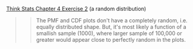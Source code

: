 [Think Stats Chapter 4 Exercise 2](http://greenteapress.com/thinkstats2/html/thinkstats2005.html#toc41) (a random distribution)

>> The PMF and CDF plots don't have a completely random, i.e. equally distributed shape. But, it's most likely a function of a smallish sample (1000), where larger sample of 100,000 or greater would appear close to perfectly random in the plots.
